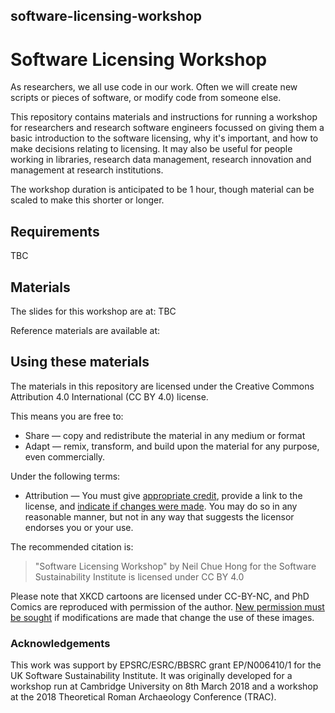 ## software-licensing-workshop

# Software Licensing Workshop

As researchers, we all use code in our work. Often we will create new scripts or pieces of software, or modify code from someone else. 

This repository contains materials and instructions for running a workshop for researchers and research software engineers focussed on giving them a basic introduction to the software licensing, why it's important, and how to make decisions relating to licensing. It may also be useful for people working in libraries, research data management, research innovation and management at research institutions.

The workshop duration is anticipated to be 1 hour, though material can be scaled to make this shorter or longer.

## Requirements

TBC

## Materials

The slides for this workshop are at: TBC

Reference materials are available at:

## Using these materials

The materials in this repository are licensed under the Creative Commons Attribution 4.0 International (CC BY 4.0) license.

This means you are free to:

  - Share — copy and redistribute the material in any medium or format
  - Adapt — remix, transform, and build upon the material for any purpose, even commercially.
  
Under the following terms:

  - Attribution — You must give [appropriate credit](https://wiki.creativecommons.org/wiki/License_Versions#Detailed_attribution_comparison_chart), provide a link to the license, and [indicate if changes were made](https://wiki.creativecommons.org/wiki/Best_practices_for_attribution#This_is_a_good_attribution_for_material_you_modified_slightly). 
  You may do so in any reasonable manner, but not in any way that suggests the licensor endorses you or your use.
  
The recommended citation is:

> "Software Licensing Workshop" by Neil Chue Hong for the Software Sustainability Institute is licensed under CC BY 4.0

Please note that XKCD cartoons are licensed under CC-BY-NC, and PhD Comics are reproduced with permission of the author. [New permission must be sought](http://phdcomics.com/about.php#faq) if modifications are made that change the use of these images.

### Acknowledgements

This work was support by EPSRC/ESRC/BBSRC grant EP/N006410/1 for the UK Software Sustainability Institute. 
It was originally developed for a workshop run at Cambridge University on 8th March 2018 and a workshop at the 2018 Theoretical Roman Archaeology Conference (TRAC).

